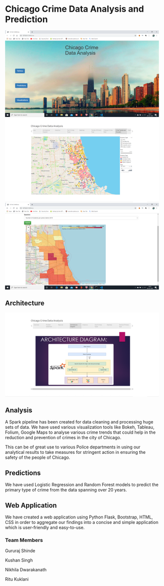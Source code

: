 # Chicago Crime Data Analysis and Prediction

![screenshot](images/Pbda.PNG)
![screenshot](images/pbda_tab_vis.PNG)
![screenshot](images/pbda_vis.PNG)


## Architecture

![screenshot](images/pbda_architecture.PNG)

## Analysis

A Spark pipeline has been created for data cleaning and processing huge sets of data. We have used various visualization tools like Bokeh, Tableau, Folium, Google Maps to analyse various crime trends that could 
help in the reduction and prevention of crimes in the city of Chicago.

This can be of great use to various Police departments in using our analytical results to take measures for stringent action in
ensuring the safety of the people of Chicago.

## Predictions

We have used Logistic Regression and Random Forest models to predict the primary type of crime from the data spanning 
over 20 years.

## Web Application
We have created a web application using Python Flask, Bootstrap, HTML, CSS in order to aggregate our findings into a concise and simple application which is user-friendly and easy-to-use.


### Team Members
Gururaj Shinde
 
Kushan Singh
 
Nikhila Dwarakanath
 
Ritu Kuklani

